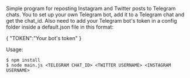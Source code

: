 Simple program for reposting Instagram and Twitter posts to Telegram chats. You to set up your own Telegram bot, add it to a Telegram chat and get the chat_id. Also need to add your Telegram bot's token in a config folder inside a default.json file in this format:

{
  "TOKEN":"Your bot's token"
}

Usage:

```
$ npm install  
$ node main.js <TELEGRAM CHAT_ID> <TWITTER USERNAME> <INSTAGRAM USERNAME> 
```